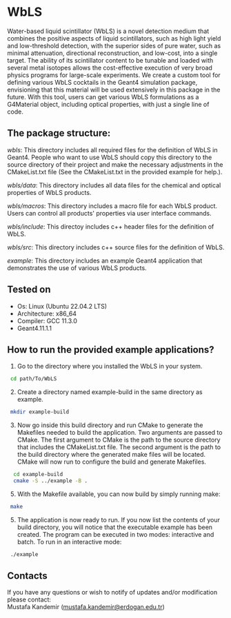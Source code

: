 # WbLS

Water-based liquid scintillator (WbLS) is a novel detection medium that combines the positive
aspects of liquid scintillators, such as high light yield and low-threshold detection, with the superior sides of
pure water, such as minimal attenuation, directional reconstruction, and low-cost, into a single target. The
ability of its scintillator content to be tunable and loaded with several metal isotopes allows the cost-effective
execution of very broad physics programs for large-scale experiments. We create a custom tool for defining various WbLS cocktails in the Geant4 simulation package, envisioning that this material will be used extensively in this package in the future. With this tool, users can get various WbLS formulations as a G4Material object, including optical properties, with just a single line of code. 
             
## The package structure:   

_wbls_: This directory includes all required files for the definition of WbLS in Geant4. People who want to use WbLS should copy this directory to the source directory of their project and make the necessary adjustments in the CMakeList.txt file (See the CMakeList.txt in the provided example for help.).

_wbls/data_: This directory includes all data files for the chemical and optical properties of WbLS products.

_wbls/macros_: This directory includes a macro file for each WbLS product. Users can control all products' properties via user interface commands.

_wbls/include_: This directoy includes c++ header files for the definition of WbLS.

_wbls/src_: This directory includes c++ source files for the definition of WbLS.

_example_: This directory includes an example Geant4 application that demonstrates the use of various WbLS products. 

## Tested on 

* Os: Linux (Ubuntu 22.04.2 LTS)
* Architecture: x86_64
* Compiler: GCC 11.3.0
* Geant4.11.1.1

## How to run the provided example applications?   
  
1. Go to the directory where you installed the WbLS in your system.
  ```bash	
   cd path/To/WbLS
  ```
  
2. Create a directory named example-build in the same directory as example. 
  ```bash
   mkdir example-build
   ```

3. Now go inside this build directory and run CMake to generate the Makefiles needed to build the application. Two arguments are 
passed to CMake. The first argument to CMake is the path to the source directory that includes the CMakeList.txt file. The second argument is the path to the build directory where the generated make files will be located. CMake will now run to configure the build and generate Makefiles.
```bash
  cd example-build
  cmake -S ../example -B .
 ```
5. With the Makefile available, you can now build by simply running make: 
  ```bash
   make  
  ```
5. The application is now ready to run. If you now list the contents of your build directory, you will notice that the executable example has been created. The program can be executed in two modes: interactive and batch. To run in an interactive mode:
  ```bash
   ./example
```
 
 ## Contacts 

If you have any questions or wish to notify of updates and/or modification please contact: \
Mustafa Kandemir (mustafa.kandemir@erdogan.edu.tr)

